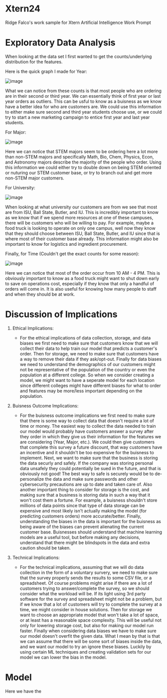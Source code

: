 # Xtern24

Ridge Falco's work sample for Xtern Artificial Intelligence Work Prompt

# Exploratory Data Analysis

When looking at the data set I first wanted to get the counts/underlying distribution for the features.

Here is the quick graph I made for Year: 

![image](https://github.com/RidgeFalco/Xtern24/assets/89974909/311c4166-e071-43d8-b147-f71a364fd7b2)

What we can notice from these counts is that most people who are ordering are in their second or third year. We can essentially think of first year or last year orders as outliers. This can be usful to know as a buisness as we know have a better idea for who are customers are. We could use this information to either make sure second and third year students choose use, or we could try to start a new marketing campaign to entice first year and last year students. 

For Major:

![image](https://github.com/RidgeFalco/Xtern24/assets/89974909/d5da2d70-b0e3-40fc-9110-f46b9974dcb2)

Here we can notice that STEM majors seem to be ordering here a lot more than non-STEM majors and specifically Math, Bio, Chem, Physics, Econ, and Astronomy majors describe the majority of the people who order. Using this information we could either try to double down on being STEM oriented or nuturing our STEM customer base, or try to branch out and get more non-STEM major customers.

For University:

![image](https://github.com/RidgeFalco/Xtern24/assets/89974909/b042eaaf-6bd5-49c8-bc89-9c26c5575e47)

When looking at what university our customers are from we see that most are from ISU, Ball State, Butler, and IU. This is incredibly important to know as we know that if we spend more resources at one of these campuses, there will be customers who will be willing to pay. For example, maybe a food truck is looking to operate on only one campus, well now they know that they should choose between ISU, Ball State, Butler, and IU since that is where most of their customer base already. This information might also be important to know for logistics and ingredient procurement.

Finally, for Time (Couldn't get the exact counts for some reason):

![image](https://github.com/RidgeFalco/Xtern24/assets/89974909/82cbf57d-9e32-476c-8ad2-22c0fd855be6)

Here we can notice that most of the order occur from 10 AM - 4 PM. This is obviously important to know as a food truck might want to shut down early to save on operations cost, especially if they know that only a handful of orders will come in. It is also useful for knowing how many people to staff and when they should be at work.

# Discussion of Implications

1. Ethical Implications:
   - For the ethical implications of data collection, storage, and data biases we first need to make sure that customers know that we will collect their data to help train our model that predicts a customer's order. Then for storage, we need to make sure that customers have a way to remove their data if they ask/opt-out. Finally for data biases we need to understand the demographics of our customers might not be representative of the population of the country or even the population at a different college. So when we consider creating a model, we might want to have a seperate model for each location since different colleges might have different biases for what to order and features may be more/less important depending on the population.

2. Buisness Outcome Implications:
   - For the buisness outcome implications we first need to make sure that there is some way to collect data that doesn't require a lot of time or money. The easiest way to collect the data needed to train our model would probably have customers answer a survey after they order in which they give us their information for the features we are considering (Year, Major, etc.). We could then give customers that complete this survey a future discount, that way customers have an incentive and it shouldn't be too expensive for the buisness to implement. Next, we want to make sure that the business is storing the data securly and safely. If the company was storing personal data unsafely they could potentially be sued in the future, and that is obviously not good! The best way to safe is securely would be to de-personalize the data and make sure passwords and other cybersecurity precautions are up to date and taken care of. Also another important thing to consider for storage is the cost, and making sure that a business is storing data in such a way that it won't cost them a fortune. For example, a buisness shouldn't store millions of data points since that type of data storage can be expensive and most likely isn't actually making the model (for predicting customers orders) more accurate/better. Finally, understanding the biases in the data is important for the buisness as being aware of the biases can prevent alienating the current customer base. Buisnesses should understand that machine learning models are a useful tool, but before making any decisions, understand that there might be blindspots in the data and extra caution should be taken.
  
3. Technical Implications:
   - For the technical implications, assuming that we will do data collection in the form of a voluntary survery, we need to make sure that the survey properly sends the results to some CSV file, or a spreadsheet. Of course problems might arise if there are a lot of customers trying to answer/complete the survey, so we should consider what the workload will be. If its light using 3rd party software for the survey and spreadsheet might not be a problem, but if we know that a lot of customers will try to complete the survey at a time, we might consider in house solutions. Then for storage we want to choose an appropriate model that won't take a lot of space, or at least has a reasonable space complexity. This will be useful not only for lowering storage cost, but also for making our model run faster. Finally when considering data biases we have to make sure our model doesn't overfit the given data. What I mean by that is that we can assume that there will be some sort of biases inside the data, and we want our model to try an ignore these biases. Luckily by using certain ML techniques and creating validation sets for our model we can lower the bias in the model.
  
# Model

Here we have the 
